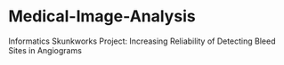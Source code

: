 # Medical-Image-Analysis
Informatics Skunkworks Project: Increasing Reliability of Detecting Bleed Sites in Angiograms
